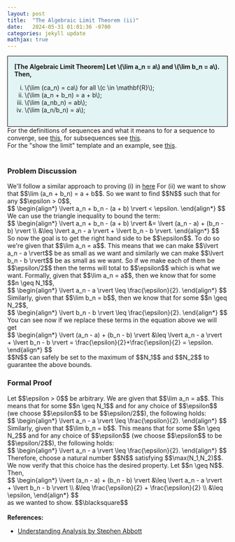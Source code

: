 ```yaml
---
layout: post
title:  "The Algebraic Limit Theorem (ii)"
date:   2024-05-31 01:01:36 -0700
categories: jekyll update
mathjax: true
---
```

<div style="background-color: #E3F4F4; padding: 15px 15px 15px 15px; border:1px solid black;">
  <b>[The Algebraic Limit Theorem] Let \(\lim a_n = a\) and \(\lim b_n = a\). Then,</b>
	  <ol type="i">
	    <li>\(\lim (ca_n) = ca\) for all \(c \in \mathbf{R}\);</li>
	    <li>\(\lim (a_n + b_n) = a + b\);</li>
	    <li>\(\lim (a_nb_n) = ab\);</li>
	    <li>\(\lim (a_n/b_n) = a\);</li>
	  </ol>
</div>
For the definitions of sequences and what it means to for a sequence to converge, see <a href="https://strncat.github.io/jekyll/update/2024/05/21/analysis-seq-definitions.html">this</a>, for subsequences see <a href="https://strncat.github.io/jekyll/update/2024/02/10/analysis-seq-subsequences.html">this</a>.
<br>
For the "show the limit" template and an example, see <a href="https://strncat.github.io/jekyll/update/2024/05/12/analysis-seq-limit-template.html">this</a>.
<br>
<br>
<!------------------------------------------------------------------------------------>
<h3>Problem Discussion</h3>
We'll follow a similar approach to proving (i) in <a href="https://strncat.github.io/jekyll/update/2024/05/30/analysis-seq-algebraic-limit-theorem-i.html">here</a> For (ii) we want to show that $$\lim (a_n + b_n) = a + b$$. So we want to find $$N$$ such that for any $$\epsilon > 0$$,
<div>
$$
\begin{align*}
\lvert a_n + b_n - (a + b) \rvert < \epsilon.
\end{align*}
$$
</div>
We can use the triangle inequality to bound the term:
<div>
$$
\begin{align*}
\lvert a_n + b_n - (a + b) \rvert &= \lvert (a_n - a) + (b_n - b) \rvert \\
&\leq \lvert a_n - a \rvert + \lvert b_n - b \rvert.
\end{align*}
$$
</div>
So now the goal is to get the right hand side to be $$\epsilon$$. To do so we're given that $$\lim a_n = a$$. This means that we can make $$\lvert a_n - a \rvert$$ be as small as we want and similarly we can make $$\lvert b_n - b \rvert$$ be as small as we want. So if we make each of them be $$\epsilon/2$$ then the terms will total to $$\epsilon$$ which is what we want. Formally, given that $$\lim a_n = a$$, then we know that for some $$n \geq N_1$$, 
<div>
$$
\begin{align*}
\lvert a_n - a \rvert \leq \frac{\epsilon}{2}.
\end{align*}
$$
</div>
Similarly, given that $$\lim b_n = b$$, then we know that for some $$n \geq N_2$$, 
<div>
$$
\begin{align*}
\lvert b_n - b \rvert \leq \frac{\epsilon}{2}.
\end{align*}
$$
</div>
You can see now if we replace these terms in the equation above we will get
<div>
$$
\begin{align*}
\lvert (a_n - a) + (b_n - b) \rvert &\leq \lvert a_n - a \rvert + \lvert b_n - b \rvert = \frac{\epsilon}{2}+\frac{\epsilon}{2} = \epsilon.
\end{align*}
$$
</div>
$$N$$ can safely be set to the maximum of $$N_1$$ and $$N_2$$ to guarantee the above bounds.
<br>
<!------------------------------------------------------------------------------------>
<h3>Formal Proof</h3>
Let $$\epsilon > 0$$ be arbitrary. We are given that $$\lim a_n = a$$. This means that for some $$n \geq N_1$$ and for any choice of $$\epsilon$$ (we choose $$\epsilon$$ to be $$\epsilon/2$$), the following holds:
<div>
$$
\begin{align*}
\lvert a_n - a \rvert \leq \frac{\epsilon}{2}.
\end{align*}
$$
</div>
Similarly, given that $$\lim b_n = b$$. This means that for some $$n \geq N_2$$ and for any choice of $$\epsilon$$ (we choose $$\epsilon$$ to be $$\epsilon/2$$), the following holds:
<div>
$$
\begin{align*}
\lvert a_n - a \rvert \leq \frac{\epsilon}{2}.
\end{align*}
$$
</div>
Therefore, choose a natural number $$N$$ satisfying $$\max(N_1,N_2)$$. We now verify that this choice has the desired property. Let $$n \geq N$$. Then,
<div>
$$
\begin{align*}
\lvert (a_n - a) + (b_n - b) \rvert &\leq \lvert a_n - a \rvert + \lvert b_n - b \rvert \\
&\leq \frac{\epsilon}{2} + \frac{\epsilon}{2} \\
&\leq \epsilon,
\end{align*}
$$
</div>
as we wanted to show. $$\blacksquare$$
<br>
<br>
<!------------------------------------------------------------------------------------>
<b>References:</b>
<ul>
<li><a href="https://www.amazon.com/Understanding-Analysis-Undergraduate-Texts-Mathematics/dp/1493927116">Understanding Analysis by Stephen Abbott</a></li>
</ul>